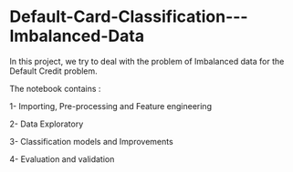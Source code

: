 # Default-Card-Classification---Imbalanced-Data
In this project, we try to deal with the problem of Imbalanced data for the Default Credit problem.

The notebook contains :

1- Importing, Pre-processing and Feature engineering


2- Data Exploratory 


3- Classification models and Improvements 


4- Evaluation and validation
